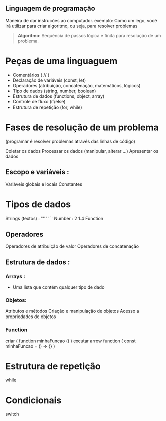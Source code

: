## Linguagem de programação

Maneira de dar instrucões ao computador.
exemplo:
    Como um lego, você irá utilizar para criar algoritmo, ou seja, para resolver problemas

> **Algoritmo**: Sequência de passos lógica e finita para resolução de um problema.

# Peças de uma linguaguem

- Comentários ( // )
- Declaração de variáveis (const, let)
- Operadores (atribuição, concatenação, matemáticos, lógicos)
- Tipo de dados (string, number, boolean)
- Estrutura de dados (functions, object, array)
- Controle de fluxo (if/else)
- Estrutura de repetição (for, while)

# Fases de resolução de um problema
(programar é resolver problemas através das linhas de código)

Coletar os dados
Processar os dados (manipular, alterar ...)
Apresentar os dados

## Escopo e variáveis :

Variáveis globais e locais
Constantes


# Tipos de dados

Strings (textos) : "" '' ``
Number : 2  1.4
Function

## Operadores

Operadores de atribuição de valor
Operadores de concatenação

## Estrutura de dados :

### Arrays :
- Uma lista que contém qualquer tipo de dado

### Objetos:
Atributos e métodos
Criação  e manipulação de objetos
Acesso a propriedades de objetos

### Function
criar ( function minhaFuncao () )
excutar
arrow function ( const minhaFuncao = () => {} )

# Estrutura de repetição
while

# Condicionais
switch
